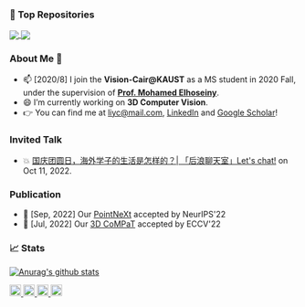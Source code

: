 <!--

![header](https://capsule-render.vercel.app/api?type=rect&color=gradient&text=%20%20Hey,%20Bro!%20%20&fontAlign=30&fontSize=30&textBg=true&desc=I'm%20Mingchen.&descAlign=60&descAlignY=50)

-->


### 🧩 Top Repositories


<a href="https://github.com/guochengqian/PointNeXt">
  <img align="center" src="https://github-readme-stats.vercel.app/api/pin/?username=guochengqian&repo=PointNeXt&theme=graywhite&bg_color=0,B3FDD0,ABD4D4,A4B9D9,9B7DE2&hide_border=true" />
</a>
<a href="https://github.com/https://github.com/Vision-CAIR/3dcompat">
  <img align="center" src="https://github-readme-stats.vercel.app/api/pin/?username=Vision-CAIR&repo=3dcompat&theme=graywhite&bg_color=0,B3FDD0,ABD4D4,A4B9D9,9B7DE2&hide_border=true" />
</a>
<!-- <a href="https://github.com/apache/rocketmq-externals">
  <img align="center" src="https://github-readme-stats.vercel.app/api/pin/?username=apache&repo=rocketmq-externals&theme=graywhite&bg_color=0,B3FDD0,ABD4D4,A4B9D9,9B7DE2&hide_border=true" />
</a>
 -->
 
### About Me 👋
- 📫 [2020/8] I join the **Vision-Cair@KAUST** as a MS student in 2020 Fall, under the supervision of **[Prof. Mohamed Elhoseiny](https://scholar.google.com/citations?user=iRBUTOAAAAAJ&hl=en)**.
- 😄 I’m currently working on **3D Computer Vision**.
- 👉 You can find me at liyc@mail.com, [LinkedIn](https://www.linkedin.com/in/liyc/) and [Google Scholar](https://scholar.google.com/citations?user=7MocPGkAAAAJ&hl=en)!

### Invited Talk 
- 💥 [国庆团圆日，海外学子的生活是怎样的？| 「后浪聊天室」Let's chat!](https://www.bilibili.com/video/BV1jL411G7HL/?spm_id_from=333.337.search-card.all.click) on Oct 11, 2022.

### Publication
- 🔱 [Sep, 2022] Our [PointNeXt](https://github.com/guochengqian/PointNeXt) accepted by NeurIPS'22
- 💍 [Jul, 2022] Our [3D CoMPaT](https://github.com/Vision-CAIR/3DCoMPaT) accepted by ECCV'22


### 📈 Stats

<!--
| <a href="https://github.com/mczhuge/github-readme-stats"><img align="center" src="https://github-readme-stats.vercel.app/api?username=mczhuge&show_icons=true&theme=graywhite&count_private=true&repo=github-readme-stats&bg_color=0,B3FDD0,ABD4D4,A4B9D9,9B7DE2&hide_border=true" alt="Anurag's github stats" /></a> | <a href="https://github.com/mczhuge/github-readme-stats"><img align="center" src="https://github-readme-streak-stats.herokuapp.com?user=mczhuge&theme=sea-dark&hide_border=true&background=A7BAFCE0" />|
| ------------- | ------------- |
-->
<a href="https://github.com/mczhuge/github-readme-stats"><img align="center" src="https://github-readme-stats.vercel.app/api?username=mczhuge&show_icons=true&theme=graywhite&count_private=true&repo=github-readme-stats&bg_color=0,B3FDD0,ABD4D4,A4B9D9,9B7DE2&hide_border=true" alt="Anurag's github stats" /></a>

<p> 
  <!--
  <a href="https://github.com/yuchenlichuck?tab=followers"> <img src="https://img.shields.io/github/stars/yuchenlichuck?label=Stars&style=plastic" height="20px" alt="github follow" /> </a>
  -->
  <a href="mailto:liyc@mail.com"> <img src="https://img.shields.io/badge/gmail-%23D14836.svg?&style=plastic&logo=gmail&logoColor=white" height="20px" alt="Email"> </a>
  <a href="http://liyc.tech"> <img src="https://img.shields.io/badge/Major-ComputerVision-pink?style=plastic&logo=ABB%20RobotStudio&logoColor=ffffff" height="20px"> </a>
  <a href="https://scholar.google.com/citations?user=7MocPGkAAAAJ&hl=en"><img src="https://img.shields.io/badge/More-Google Scholar-green?style=plastic"height="20px"> </a>
  <a href="https://github.com/yuchenlichuck"><img src="https://komarev.com/ghpvc/?username=yuchenlichuck" alt="mczhuge" height="20px"> </a>
</p>
